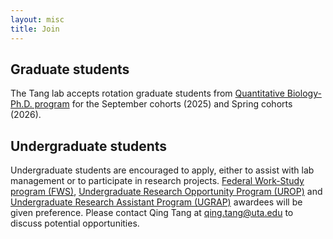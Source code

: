 ```yaml
---
layout: misc
title: Join
---
```

## Graduate students

The Tang lab accepts rotation graduate students from [Quantitative Biology-Ph.D. program] for the September cohorts (2025) and Spring cohorts (2026).

## Undergraduate students

Undergraduate students are encouraged to apply, either to assist with lab management or to participate in research projects. [Federal Work-Study program (FWS)], [Undergraduate Research Opportunity Program (UROP)] and [Undergraduate Research Assistant Program (UGRAP)] awardees will be given preference. Please contact Qing Tang at qing.tang@uta.edu to discuss potential opportunities.

[Quantitative Biology-Ph.D. program]: https://www.uta.edu/academics/schools-colleges/science/departments/biology/graduate-programs/phd-program
[Master of Science Thesis Option (MST) program]: https://www.uta.edu/academics/schools-colleges/science/departments/biology/graduate-programs/masters-program
[Undergraduate Research Opportunity Program (UROP)]: https://www.uta.edu/research/opportunities/undergraduate-research/programs/urop
[Undergraduate Research Assistant Program (UGRAP)]: https://www.uta.edu/research/opportunities/undergraduate-research/programs/ugrap
[Federal Work-Study program (FWS)]: https://www.uta.edu/administration/fao/student-employment
